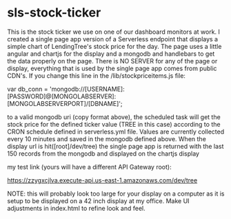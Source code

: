 # sls-stock-ticker
This is the stock ticker we use on one of our dashboard monitors at work.  I created a single page app version of a Serverless endpoint that displays a simple chart of LendingTree's 
stock price for the day.  The page uses a little angular and chartjs for the display and a mongodb and handlebars to get the data properly on the page.  There is NO SERVER for any of the page or display, everything that is used by the single page app comes from public CDN's.  If you change this line in the /lib/stockpriceitems.js file:

var db_conn = 'mongodb://[USERNAME]:[PASSWORD]@[MONGOLABSERVER]:[MONGOLABSERVERPORT]/[DBNAME]';

to a valid mongodb uri (copy format above), the scheduled task will get the stock price for the defined ticker value (TREE in this case) according to the CRON schedule defined in serverless.yml file.  Values are currently collected every 10 minutes and saved in the mongodb defined above.  When the display url is hit([root]/dev/tree) the single page app is returned with the last 150 records from the mongodb and displayed on the chartjs display


my test link (yours will have a different API Gateway root):

https://zzygxcjlva.execute-api.us-east-1.amazonaws.com/dev/tree


NOTE: this will probably look too large for your display on a computer as it is setup to be displayed on a 42 inch display at my office. Make UI adjustments in index.html to refine look and feel.
